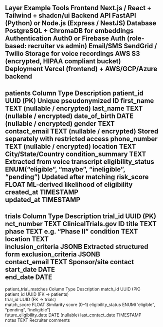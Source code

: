 Layer	Example Tools
Frontend	Next.js / React + Tailwind + shadcn/ui
Backend API	FastAPI (Python) or Node.js (Express / NestJS)
Database	PostgreSQL + ChromaDB for embeddings
Authentication	Auth0 or Firebase Auth (role-based: recruiter vs admin)
Email/SMS	SendGrid / Twilio
Storage for voice recordings	AWS S3 (encrypted, HIPAA compliant bucket)
Deployment	Vercel (frontend) + AWS/GCP/Azure backend
---------
patients
Column	Type	Description
patient_id	UUID (PK)	Unique pseudonymized ID
first_name	TEXT (nullable / encrypted)	
last_name	TEXT (nullable / encrypted)	
date_of_birth	DATE (nullable / encrypted)	
gender	TEXT	
contact_email	TEXT (nullable / encrypted)	Stored separately with restricted access
phone_number	TEXT (nullable / encrypted)	
location	TEXT	City/State/Country
condition_summary	TEXT	Extracted from voice transcript
eligibility_status	ENUM(“eligible”, “maybe”, “ineligible”, “pending”)	Updated after matching
risk_score	FLOAT	ML-derived likelihood of eligibility
created_at	TIMESTAMP	
updated_at	TIMESTAMP	
---
trials
Column	Type	Description
trial_id	UUID (PK)	
nct_number	TEXT	ClinicalTrials.gov ID
title	TEXT	
phase	TEXT	e.g. “Phase II”
condition	TEXT	
location	TEXT	
inclusion_criteria	JSONB	Extracted structured form
exclusion_criteria	JSONB	
contact_email	TEXT	Sponsor/site contact
start_date	DATE	
end_date	DATE	
--
patient_trial_matches
Column	Type	Description
match_id	UUID (PK)	
patient_id	UUID (FK → patients)	
trial_id	UUID (FK → trials)	
match_score	FLOAT	Similarity score (0–1)
eligibility_status	ENUM(“eligible”, “pending”, “ineligible”)	
future_eligibility_date	DATE (nullable)	
last_contact_date	TIMESTAMP	
notes	TEXT	Recruiter comments